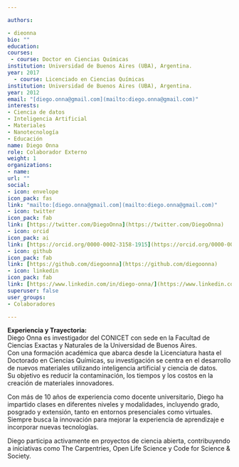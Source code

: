 ```yaml
---

authors:

- dieonna  
bio: ""  
education:  
courses:
 - course: Doctor en Ciencias Químicas  
institution: Universidad de Buenos Aires (UBA), Argentina.  
year: 2017 
  - course: Licenciado en Ciencias Químicas  
institution: Universidad de Buenos Aires (UBA), Argentina.  
year: 2012  
email: "[diego.onna@gmail.com](mailto:diego.onna@gmail.com)"  
interests:
- Ciencia de datos
- Inteligencia Artificial
- Materiales
- Nanotecnología
- Educación  
name: Diego Onna  
role: Colaborador Externo  
weight: 1  
organizations:
- name:  
url: ""  
social:
- icon: envelope  
icon_pack: fas  
link: "mailto:[diego.onna@gmail.com](mailto:diego.onna@gmail.com)"
- icon: twitter  
icon_pack: fab  
link: [https://twitter.com/DiegoOnna](https://twitter.com/DiegoOnna)
- icon: orcid  
icon_pack: ai  
link: [https://orcid.org/0000-0002-3158-1915](https://orcid.org/0000-0002-3158-1915)
- icon: github  
icon_pack: fab  
link: [https://github.com/diegoonna](https://github.com/diegoonna)
- icon: linkedin  
icon_pack: fab  
link: [https://www.linkedin.com/in/diego-onna/](https://www.linkedin.com/in/diego-onna/)  
superuser: false  
user_groups:
- Colaboradores

---
```


**Experiencia y Trayectoria:**  
Diego Onna es investigador del CONICET con sede en la Facultad de Ciencias Exactas y Naturales de la Universidad de Buenos Aires.  
Con una formación académica que abarca desde la Licenciatura hasta el Doctorado en Ciencias Químicas, su investigación se centra en el desarrollo de nuevos materiales utilizando inteligencia artificial y ciencia de datos.  
Su objetivo es reducir la contaminación, los tiempos y los costos en la creación de materiales innovadores.

Con más de 10 años de experiencia como docente universitario, Diego ha impartido clases en diferentes niveles y modalidades, incluyendo grado, posgrado y extensión, tanto en entornos presenciales como virtuales.  
Siempre busca la innovación para mejorar la experiencia de aprendizaje e incorporar nuevas tecnologías.

Diego participa activamente en proyectos de ciencia abierta, contribuyendo a iniciativas como The Carpentries, Open Life Science y Code for Science & Society. 